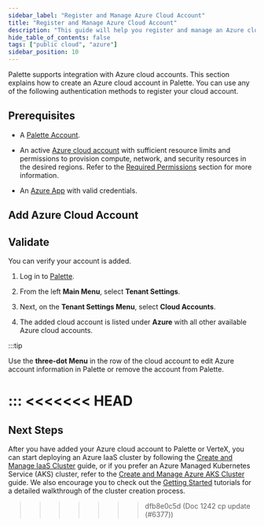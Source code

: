 ```yaml
---
sidebar_label: "Register and Manage Azure Cloud Account"
title: "Register and Manage Azure Cloud Account"
description: "This guide will help you register and manage an Azure cloud account in Palette"
hide_table_of_contents: false
tags: ["public cloud", "azure"]
sidebar_position: 10
---
```


Palette supports integration with Azure cloud accounts. This section explains how to create an Azure cloud account in
Palette. You can use any of the following authentication methods to register your cloud account.

## Prerequisites

- A [Palette Account](https://console.spectrocloud.com/).

* An active [Azure cloud account](https://portal.azure.com/) with sufficient resource limits and permissions to
  provision compute, network, and security resources in the desired regions. Refer to the
  [Required Permissions](./required-permissions.md) section for more information.

- An [Azure App](https://learn.microsoft.com/en-us/azure/app-service/overview) with valid credentials.

## Add Azure Cloud Account

<PartialsComponent category="palette-setup" name="azure-cloud-account" />

## Validate

You can verify your account is added.

1. Log in to [Palette](https://console.spectrocloud.com).

2. From the left **Main Menu**, select **Tenant Settings**.

3. Next, on the **Tenant Settings Menu**, select **Cloud Accounts**.

4. The added cloud account is listed under **Azure** with all other available Azure cloud accounts.

:::tip

Use the **three-dot Menu** in the row of the cloud account to edit Azure account information in Palette or remove the
account from Palette.

:::
<<<<<<< HEAD
=======

## Next Steps

After you have added your Azure cloud account to Palette or VerteX, you can start deploying an Azure IaaS cluster by
following the [Create and Manage IaaS Cluster](./create-azure-cluster.md) guide, or if you prefer an Azure Managed
Kubernetes Service (AKS) cluster, refer to the [Create and Manage Azure AKS Cluster](./azure.md) guide. We also
encourage you to check out the [Getting Started](/getting-started/azure/) tutorials for a detailed walkthrough of the
cluster creation process.
>>>>>>> dfb8e0c5d (Doc 1242 cp update (#6377))
